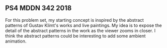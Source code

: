 ## PS4 MDDN 342 2018

For this problem set, my starting concept is inspired by the abstract patterns of Gustav Klimt's works and live paintings. My idea is to expose the detail of the abstract patterns in the work as the viewer zooms in closer. I think the abstract patterns could be interesting to add some ambient animation.